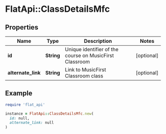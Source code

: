 # FlatApi::ClassDetailsMfc

## Properties

| Name | Type | Description | Notes |
| ---- | ---- | ----------- | ----- |
| **id** | **String** | Unique identifier of the course on MusicFirst Classroom | [optional] |
| **alternate_link** | **String** | Link to MusicFirst Classroom class | [optional] |

## Example

```ruby
require 'flat_api'

instance = FlatApi::ClassDetailsMfc.new(
  id: null,
  alternate_link: null
)
```

